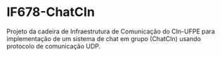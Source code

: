 # IF678-ChatCIn
Projeto da cadeira de Infraestrutura de Comunicação do CIn-UFPE para implementação de um sistema de chat em grupo (ChatCIn) usando protocolo de comunicação UDP.
